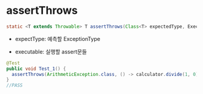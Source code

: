 # assertThrows

```java
static <T extends Throwable> T assertThrows(Class<T> expectedType, Executable executable, String message)
```

- expectType: 예측할 ExceptionType

- executable: 실행할 assert문들

```java
@Test
public void Test_1() {
  assertThrows(ArithmeticException.class, () -> calculator.divide(1, 0));
}
//PASS
```

